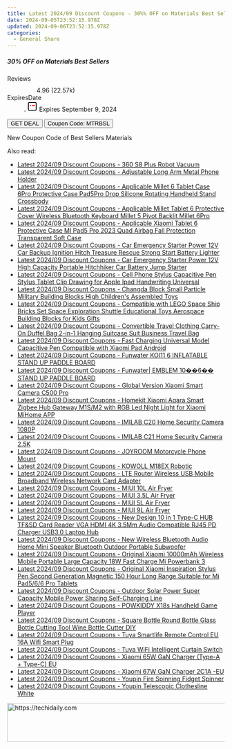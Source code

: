 ```yaml
---
title: Latest 2024/09 Discount Coupons - 30%% OFF on Materials Best Sellers
date: 2024-09-05T23:52:15.978Z
updated: 2024-09-06T23:52:15.978Z
categories:
  - General Share
---
```



<div class="max-w-4xl mx-auto grid grid-cols-1 lg:max-w-5xl lg:gap-x-20 lg:grid-cols-2">
  <div class="relative p-3 col-start-1 row-start-1 flex flex-col-reverse rounded-lg bg-gradient-to-t from-black/75 via-black/0 sm:bg-none sm:row-start-2 sm:p-0 lg:row-start-1">
    <h5 class="mt-1 text-lg font-semibold text-white sm:text-slate-900 md:text-2xl dark:sm:text-white">30% OFF on Materials Best Sellers</h5>
  </div>
  
  <div class="col-start-1 col-end-3 row-start-1 grid gap-4 sm:mb-6 sm:grid-cols-4 lg:col-start-2 lg:row-span-6 lg:row-end-6 lg:mb-0 lg:gap-6">
    
  </div>
  <dl class="row-start-2 mt-4 flex items-center text-xs font-medium sm:row-start-3 sm:mt-1 md:mt-2.5 lg:row-start-2">
    <dt class="sr-only">Reviews</dt>
    <dd class="flex items-center text-indigo-600 dark:text-indigo-400">
      <svg width="24" height="24" fill="none" aria-hidden="true" class="mr-1 stroke-current dark:stroke-indigo-500">
        <path d="m12 5 2 5h5l-4 4 2.103 5L12 16l-5.103 3L9 14l-4-4h5l2-5Z" stroke-width="2" stroke-linecap="round" stroke-linejoin="round" />
      </svg>
      <span>4.96 <span class="font-normal text-slate-400">(22.57k)</span></span>
    </dd>
    <dt class="sr-only">ExpiresDate</dt>
    <dd class="flex items-center">
      <svg width="2" height="2" aria-hidden="true" fill="currentColor" class="mx-3 text-slate-300">
        <circle cx="1" cy="1" r="1" />
      </svg>
      <svg width="24" height="24" viewBox="0 0 24 24" fill="none" stroke="currentColor" stroke-width="2">
        <rect x="3" y="3" width="18" height="18" rx="2" fill="#fff" />
        <path d="M6 10L18 10" stroke="red" stroke-width="2" fill="none" />
        <path d="M10 6L10 18" stroke="#fff" stroke-width="2" fill="none" />
      </svg>
      Expires September 9, 2024    </dd>
  </dl>
  <div class="col-start-1 row-start-3 mt-4 self-center sm:col-start-2 sm:row-span-2 sm:row-start-2 sm:mt-0 lg:col-start-1 lg:row-start-3 lg:row-end-4 lg:mt-6">
    <button type="button" onClick="javascript:window.open(decodeURIComponent('https%3A%2F%2Fwww.shareasale.com%2Fu.cfm%3Fd%3D1231853%26m%3D106131%26u%3D4338022'), '_blank');void(0);" class="rounded-lg bg-red-600 px-3 py-2 text-sm font-medium leading-6 text-white">GET DEAL</button>
    <button type="button" onClick="javascript:window.open(decodeURIComponent('https%3A%2F%2Fwww.shareasale.com%2Fu.cfm%3Fd%3D1231853%26m%3D106131%26u%3D4338022'), '_blank');void(0);" class="border-dashed border-2 border-indigo-600 bg-green-100 text-sm leading-6 font-medium py-2 px-3 rounded-lg">Coupon Code: MTRBSL</button>
  </div>
  <p class="col-start-1 mt-4 text-sm leading-6 sm:col-span-2 lg:col-span-1 lg:row-start-4 lg:mt-6 dark:text-slate-400">
    New Coupon Code of Best Sellers  Materials 
  </p>
</div>
<span class="atpl-alsoreadstyle">Also read:</span>
<div><ul>
<li><a href="https://coupons.techidaily.com/coupon-1118536-share-97331-sale/"><u>Latest 2024/09 Discount Coupons - 360 S8 Plus Robot Vacuum</u></a></li>
<li><a href="https://coupons.techidaily.com/coupon-1118553-share-97331-sale/"><u>Latest 2024/09 Discount Coupons - Adjustable Long Arm Metal Phone Holder</u></a></li>
<li><a href="https://coupons.techidaily.com/coupon-1118549-share-97331-sale/"><u>Latest 2024/09 Discount Coupons - Applicable Millet 6 Tablet Case 6Pro Protective Case Pad5Pro Drop Silicone Rotating Handheld Stand Crossbody</u></a></li>
<li><a href="https://coupons.techidaily.com/coupon-1118547-share-97331-sale/"><u>Latest 2024/09 Discount Coupons - Applicable Millet Tablet 6 Protective Cover Wireless Bluetooth Keyboard Millet 5 Pivot Backlit Millet 6Pro</u></a></li>
<li><a href="https://coupons.techidaily.com/coupon-1118546-share-97331-sale/"><u>Latest 2024/09 Discount Coupons - Applicable Xiaomi Tablet 6 Protective Case MI Pad5 Pro 2023 Quad Airbag Fall Protection Transparent Soft Case</u></a></li>
<li><a href="https://coupons.techidaily.com/coupon-1118540-share-97331-sale/"><u>Latest 2024/09 Discount Coupons - Car Emergency Starter Power 12V Car Backup Ignition Hitch Treasure Rescue Strong Start Battery Lighter</u></a></li>
<li><a href="https://coupons.techidaily.com/coupon-1118539-share-97331-sale/"><u>Latest 2024/09 Discount Coupons - Car Emergency Starter Power 12V High Capacity Portable Hitchhiker Car Battery Jump Starter</u></a></li>
<li><a href="https://coupons.techidaily.com/coupon-1118550-share-97331-sale/"><u>Latest 2024/09 Discount Coupons - Cell Phone Stylus Capacitive Pen Stylus Tablet Clip Drawing for Apple Ipad Handwriting Universal</u></a></li>
<li><a href="https://coupons.techidaily.com/coupon-1118543-share-97331-sale/"><u>Latest 2024/09 Discount Coupons - Changda Block Small Particle Military Building Blocks High Children's Assembled Toys</u></a></li>
<li><a href="https://coupons.techidaily.com/coupon-1118544-share-97331-sale/"><u>Latest 2024/09 Discount Coupons - Compatible with LEGO Space Ship Bricks Set Space Exploration Shuttle Educational Toys Aerospace Building Blocks for Kids Gifts</u></a></li>
<li><a href="https://coupons.techidaily.com/coupon-1118545-share-97331-sale/"><u>Latest 2024/09 Discount Coupons - Convertible Travel Clothing Carry-On Duffel Bag 2-in-1 Hanging Suitcase Suit Business Travel Bag</u></a></li>
<li><a href="https://coupons.techidaily.com/coupon-1118548-share-97331-sale/"><u>Latest 2024/09 Discount Coupons - Fast Charging Universal Model Capacitive Pen Compatible with Xiaomi Pad Android</u></a></li>
<li><a href="https://coupons.techidaily.com/coupon-1118599-share-97331-sale/"><u>Latest 2024/09 Discount Coupons - Funwater KOI11 6 INFLATABLE STAND UP PADDLE BOARD</u></a></li>
<li><a href="https://coupons.techidaily.com/coupon-1118600-share-97331-sale/"><u>Latest 2024/09 Discount Coupons - Funwater| EMBLEM 10��6�� STAND UP PADDLE BOARD</u></a></li>
<li><a href="https://coupons.techidaily.com/coupon-1118597-share-97331-sale/"><u>Latest 2024/09 Discount Coupons - Global Version Xiaomi Smart Camera C500 Pro</u></a></li>
<li><a href="https://coupons.techidaily.com/coupon-1118541-share-97331-sale/"><u>Latest 2024/09 Discount Coupons - Homekit Xiaomi Aqara Smart Zigbee Hub Gateway M1S/M2 with RGB Led Night Light for Xiaomi MiHome APP</u></a></li>
<li><a href="https://coupons.techidaily.com/coupon-1118534-share-97331-sale/"><u>Latest 2024/09 Discount Coupons - IMILAB C20 Home Security Camera 1080P</u></a></li>
<li><a href="https://coupons.techidaily.com/coupon-1118535-share-97331-sale/"><u>Latest 2024/09 Discount Coupons - IMILAB C21 Home Security Camera 2.5K</u></a></li>
<li><a href="https://coupons.techidaily.com/coupon-1118554-share-97331-sale/"><u>Latest 2024/09 Discount Coupons - JOYROOM Motorcycle Phone Mount</u></a></li>
<li><a href="https://coupons.techidaily.com/coupon-1118531-share-97331-sale/"><u>Latest 2024/09 Discount Coupons - KOWOLL M18EX Robotic</u></a></li>
<li><a href="https://coupons.techidaily.com/coupon-1118552-share-97331-sale/"><u>Latest 2024/09 Discount Coupons - LTE Router Wireless USB Mobile Broadband Wireless Network Card Adapter</u></a></li>
<li><a href="https://coupons.techidaily.com/coupon-1118530-share-97331-sale/"><u>Latest 2024/09 Discount Coupons - MIUI 10L Air Fryer</u></a></li>
<li><a href="https://coupons.techidaily.com/coupon-1118527-share-97331-sale/"><u>Latest 2024/09 Discount Coupons - MIUI 3.5L Air Fryer</u></a></li>
<li><a href="https://coupons.techidaily.com/coupon-1118528-share-97331-sale/"><u>Latest 2024/09 Discount Coupons - MIUI 5L Air Fryer</u></a></li>
<li><a href="https://coupons.techidaily.com/coupon-1118529-share-97331-sale/"><u>Latest 2024/09 Discount Coupons - MIUI 9L Air Fryer</u></a></li>
<li><a href="https://coupons.techidaily.com/coupon-1118537-share-97331-sale/"><u>Latest 2024/09 Discount Coupons - New Design 10 in 1 Type-C HUB TF&SD Card Reader VGA HDMI 4K 3.5Mm Audio Compatible RJ45 PD Charger USB3.0 Laptop Hub</u></a></li>
<li><a href="https://coupons.techidaily.com/coupon-1118538-share-97331-sale/"><u>Latest 2024/09 Discount Coupons - New Wireless Bluetooth Audio Home Mini Speaker Bluetooth Outdoor Portable Subwoofer</u></a></li>
<li><a href="https://coupons.techidaily.com/coupon-1118542-share-97331-sale/"><u>Latest 2024/09 Discount Coupons - Original Xiaomi 10000mAh Wireless Mobile Portable Large Capacity 18W Fast Charge Mi Powerbank 3</u></a></li>
<li><a href="https://coupons.techidaily.com/coupon-1118525-share-97331-sale/"><u>Latest 2024/09 Discount Coupons - Original Xiaomi Inspiration Stylus Pen Second Generation Magnetic 150 Hour Long Range Suitable for Mi Pad5/6/6 Pro Tablets</u></a></li>
<li><a href="https://coupons.techidaily.com/coupon-1118551-share-97331-sale/"><u>Latest 2024/09 Discount Coupons - Outdoor Solar Power Super Capacity Mobile Power Sharing Self-Charging Line</u></a></li>
<li><a href="https://coupons.techidaily.com/coupon-1118526-share-97331-sale/"><u>Latest 2024/09 Discount Coupons - POWKIDDY X18s Handheld Game Player</u></a></li>
<li><a href="https://coupons.techidaily.com/coupon-1118598-share-97331-sale/"><u>Latest 2024/09 Discount Coupons - Square Bottle Round Bottle Glass Bottle Cutting Tool Wine Bottle Cutter DIY</u></a></li>
<li><a href="https://coupons.techidaily.com/coupon-1118532-share-97331-sale/"><u>Latest 2024/09 Discount Coupons - Tuya Smartlife Remote Control EU 16A Wifi Smart Plug</u></a></li>
<li><a href="https://coupons.techidaily.com/coupon-1118533-share-97331-sale/"><u>Latest 2024/09 Discount Coupons - Tuya WiFi Intelligent Curtain Switch</u></a></li>
<li><a href="https://coupons.techidaily.com/coupon-1118596-share-97331-sale/"><u>Latest 2024/09 Discount Coupons - Xiaomi 65W GaN Charger (Type-A + Type-C) EU</u></a></li>
<li><a href="https://coupons.techidaily.com/coupon-1118595-share-97331-sale/"><u>Latest 2024/09 Discount Coupons - Xiaomi 67W GaN Charger 2C1A -EU</u></a></li>
<li><a href="https://coupons.techidaily.com/coupon-1118594-share-97331-sale/"><u>Latest 2024/09 Discount Coupons - Youpin Fire Spinning Fidget Spinner</u></a></li>
<li><a href="https://coupons.techidaily.com/coupon-1118593-share-97331-sale/"><u>Latest 2024/09 Discount Coupons - Youpin Telescopic Clothesline White</u></a></li>
</ul></div>

<ins class="adsbygoogle"
      style="display:block"
      data-ad-client="ca-pub-7571918770474297"
      data-ad-slot="8358498916"
      data-ad-format="auto"
      data-full-width-responsive="true"></ins>
<!-- affiliate ads begin -->
<a href="https://appsumo.8odi.net/c/5597632/2118322/7443" target="_top" id="2118322">
  <img src="//a.impactradius-go.com/display-ad/7443-2118322" border="0" alt="https://techidaily.com" width="728" height="90"/>
</a>
<img height="0" width="0" src="https://appsumo.8odi.net/i/5597632/2118322/7443" style="position:absolute;visibility:hidden;" border="0" />
<!-- affiliate ads end -->